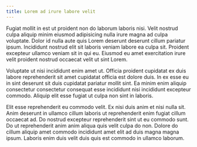 ```yaml
---
title: Lorem ad irure labore velit
---
```


Fugiat mollit in est ut proident non do laborum laboris nisi. Velit nostrud culpa aliquip minim eiusmod adipisicing nulla irure magna ad culpa voluptate. Dolor id nulla aute quis Lorem deserunt deserunt cillum pariatur ipsum. Incididunt nostrud elit sit laboris veniam labore ea culpa sit. Proident excepteur ullamco veniam sit in qui eu. Eiusmod eu amet exercitation irure velit proident nostrud occaecat velit ut sint Lorem.

Voluptate ut nisi incididunt enim amet ut. Officia proident cupidatat ex duis labore reprehenderit sit amet cupidatat officia est dolore duis. In ex esse eu in sint deserunt sit duis cupidatat pariatur mollit sint. Ea minim enim aliquip consectetur consectetur consequat esse incididunt nisi incididunt excepteur commodo. Aliquip elit esse fugiat ut culpa non sint in laboris.

Elit esse reprehenderit eu commodo velit. Ex nisi duis anim et nisi nulla sit. Anim deserunt in ullamco cillum laboris ut reprehenderit enim fugiat cillum occaecat ad. Do nostrud excepteur reprehenderit sint ut eu commodo sunt. Do ut reprehenderit anim anim aliqua quis velit culpa do non. Dolore do cillum aliquip amet commodo incididunt amet elit ad duis magna magna ipsum. Laboris enim duis velit duis quis est commodo in ullamco laborum.